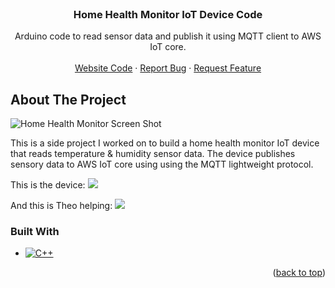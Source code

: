 <!-- PROJECT LOGO -->
<br />
<div align="center">

 <h3 align="center">Home Health Monitor IoT Device Code</h3>

  <p align="center">
    Arduino code to read sensor data and publish it using MQTT client to AWS IoT core.
    <br />
    <br />
    <a href="https://github.com/charafmrah/home-health-monitor">Website Code</a>
    ·
    <a href="https://github.com/charafmrah/home-health-monitor-device/issues">Report Bug</a>
    ·
    <a href="https://github.com/charafmrah/home-health-monitor-device/issues">Request Feature</a>
  </p>
</div>

<!-- ABOUT THE PROJECT -->

## About The Project

![Home Health Monitor Screen Shot][product-screenshot]

This is a side project I worked on to build a home health monitor IoT device that reads temperature & humidity sensor data. The device publishes sensory data to AWS IoT core using using the MQTT lightweight protocol.

This is the device:
![](img1.jpg)

And this is Theo helping:
![](img2.jpg)

### Built With

- [![C++][cpp]][cpp-url]

<p align="right">(<a href="#readme-top">back to top</a>)</p>


[license-shield]: https://img.shields.io/github/license/charafmrah/home-health-monitor.svg?style=for-the-badge
[license-url]: https://github.com/charafmrah/home-health-monitor/LICENSE.txt
[linkedin-shield]: https://img.shields.io/badge/-LinkedIn-black.svg?style=for-the-badge&logo=linkedin&colorB=555
[linkedin-url]: https://linkedin.com/in/charafmrah
[product-screenshot]: screenshot.png
[cpp]: https://img.shields.io/badge/c%2B%2B-044F88?style=for-the-badge&logo=c%2B%2B&logoColor=white
[cpp-url]: https://cplusplus.com/
